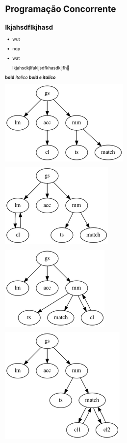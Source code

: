 # Programação Concorrente
## lkjahsdflkjhasd

 * wut
 * nop
 * wat

     lkjahsdkjlfakljsdfkhasdkljfh

**bold** _italico_ __*bold e italico*__

![Supervision tree](supervision_tree.png)

![A client before authenticating](cl_auth.png)

![A client waiting for a match](cl_waiting.png)

![Two clients in-game](cl_ingame.png)
